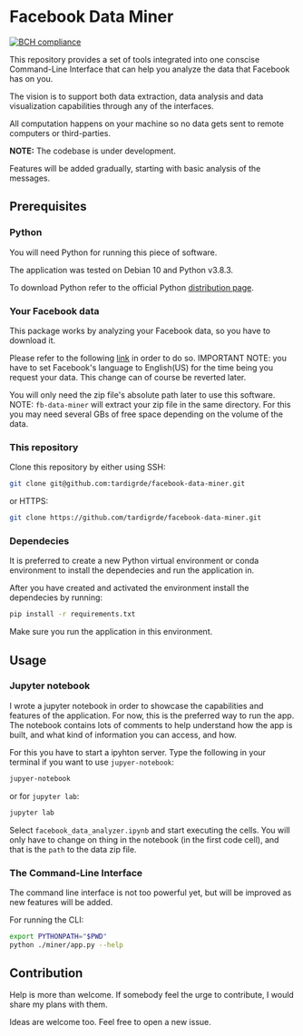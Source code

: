 # Facebook Data Miner

[![BCH compliance](https://bettercodehub.com/edge/badge/tardigrde/facebook-data-miner?branch=master)](https://bettercodehub.com/)

This repository provides a set of tools integrated into one conscise Command-Line Interface that can help you analyze the data that Facebook has on you.

The vision is to support both data extraction, data analysis and data visualization capabilities through any of the interfaces.

All computation happens on your machine so no data gets sent to remote computers or third-parties.

**NOTE:** The codebase is under development.

Features will be added gradually, starting with basic analysis of the messages.

## Prerequisites

### Python

You will need Python for running this piece of software.

The application was tested on Debian 10 and Python v3.8.3.

To download Python refer to the official Python [distribution page](https://www.python.org/getit/).

### Your Facebook data

This package works by analyzing your Facebook data, so you have to download it.

Please refer to the following [link](https://www.facebook.com/help/212802592074644) in order to do so. IMPORTANT NOTE: you have to set Facebook's language to English(US) for the time being you request your data. This change can of course be reverted later.

You will only need the zip file's absolute path later to use this software. NOTE: `fb-data-miner` will extract your zip file in the same directory. For this you may need several GBs of free space depending on the volume of the data.

### This repository
Clone this repository by either using SSH:

```bash
git clone git@github.com:tardigrde/facebook-data-miner.git
```

or HTTPS:

```bash
git clone https://github.com/tardigrde/facebook-data-miner.git
```

### Dependecies

It is preferred to create a new Python virtual environment or conda environment to install the dependecies and run the application in.

After you have created and activated the environment install the dependecies by running:

```bash
pip install -r requirements.txt
```

Make sure you run the application in this environment.

## Usage
### Jupyter notebook

I wrote a jupyter notebook in order to showcase the capabilities and features of the application. For now, this is the preferred way to run the app.
The notebook contains lots of comments to help understand how the app is built, and what kind of information you can access, and how.

For this you have to start a ipyhton server. Type the following in your terminal if you want to use `jupyer-notebook`:

```bash
jupyer-notebook
```

or for `jupyter lab`:

```bash
jupyter lab
```

Select `facebook_data_analyzer.ipynb` and start executing the cells. You will only have to change on thing in the notebook (in the first code cell), and that is the `path` to the data zip file.

### The Command-Line Interface

The command line interface is not too powerful yet, but will be improved as new features will be added.

For running the CLI:

```bash
export PYTHONPATH="$PWD"
python ./miner/app.py --help
```

## Contribution

Help is more than welcome. If somebody feel the urge to contribute, I would share my plans with them.

Ideas are welcome too. Feel free to open a new issue.
